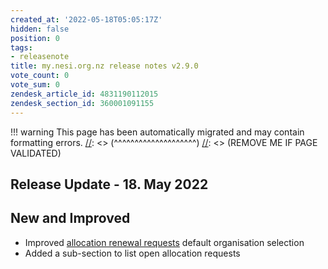 ```yaml
---
created_at: '2022-05-18T05:05:17Z'
hidden: false
position: 0
tags:
- releasenote
title: my.nesi.org.nz release notes v2.9.0
vote_count: 0
vote_sum: 0
zendesk_article_id: 4831190112015
zendesk_section_id: 360001091155
---
```




[//]: <> (REMOVE ME IF PAGE VALIDATED)
[//]: <> (vvvvvvvvvvvvvvvvvvvv)
!!! warning
    This page has been automatically migrated and may contain formatting errors.
[//]: <> (^^^^^^^^^^^^^^^^^^^^)
[//]: <> (REMOVE ME IF PAGE VALIDATED)

## Release Update - 18. May 2022

## New and Improved

-   Improved [allocation renewal
    requests](../../../Getting_Started/my-nesi-org-nz/Requesting_to_renew_an_allocation_via_my-nesi-org-nz) default
    organisation selection
-   Added a sub-section to list open allocation requests
